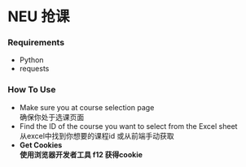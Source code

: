 # NEU 抢课

### Requirements
- Python<br/>
- requests

### How To Use
- Make sure you at course selection page<br />
  确保你处于选课页面
- Find the ID of the course you want to select from the Excel sheet<br />
  从excel中找到你想要的课程id 或从前端手动获取
- **Get Cookies<br />**
  **使用浏览器开发者工具 f12 获得cookie**
